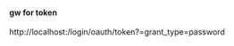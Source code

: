 


#### gw for token

  http://localhost:/login/oauth/token?=grant_type=password


```


```




####


####